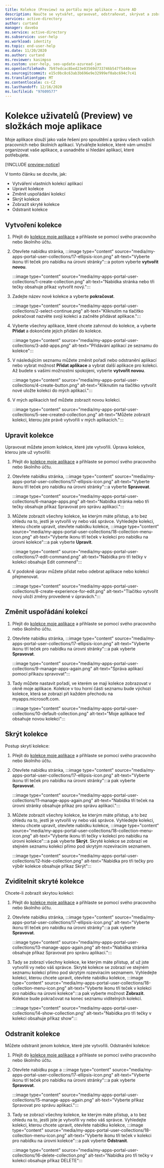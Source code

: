 ```yaml
---
title: Kolekce (Preview) na portálu moje aplikace – Azure AD
description: Naučte se vytvářet, upravovat, odstraňovat, skrývat a zobrazovat kolekce aplikací v mých aplikacích.
services: active-directory
author: curtand
manager: daveba
ms.service: active-directory
ms.subservice: user-help
ms.workload: identity
ms.topic: end-user-help
ms.date: 11/20/2020
ms.author: curtand
ms.reviewer: kasimpso
ms.custom: user-help, seo-update-azuread-jan
ms.openlocfilehash: 7b97edcac8bed23e03569d733746b547f5440cee
ms.sourcegitcommit: e15c0bc8c63ab3b696e9e32999ef0abc694c7c41
ms.translationtype: MT
ms.contentlocale: cs-CZ
ms.lasthandoff: 12/16/2020
ms.locfileid: "97609577"
---
```

# <a name="user-collections-preview-in-my-apps"></a>Kolekce uživatelů (Preview) ve složkách moje aplikace

Moje aplikace slouží jako vaše řešení pro spouštění a správu všech vašich pracovních nebo školních aplikací. Vytvářejte kolekce, které vám umožní organizovat vaše aplikace, a usnadněte si hledání aplikací, které potřebujete.

[!INCLUDE [preview-notice](../../../includes/active-directory-end-user-my-apps-and-workspaces.md)]

V tomto článku se dozvíte, jak:

- Vytváření vlastních kolekcí aplikací
- Upravit kolekce
- Změnit uspořádání kolekcí
- Skrýt kolekce
- Zobrazit skryté kolekce
- Odstranit kolekce

## <a name="create-a-collection"></a>Vytvoření kolekce

1. Přejít do [kolekce moje aplikace](https://myapplications.microsoft.com/?endUserCollections) a přihlaste se pomocí svého pracovního nebo školního účtu.
1. Otevřete nabídku stránka, :::image type="content" source="media/my-apps-portal-user-collections/17-ellipsis-icon.png" alt-text="Vyberte ikonu tří teček pro nabídku na úrovni stránky":::a potom vyberte **vytvořit novou**.  

    :::image type="content" source="media/my-apps-portal-user-collections/1-create-collection.png" alt-text="Nabídka stránka nebo tři tečky obsahuje příkaz vytvořit nový.":::

1. Zadejte název nové kolekce a vyberte **pokračovat**.

    :::image type="content" source="media/my-apps-portal-user-collections/2-select-continue.png" alt-text="Kliknutím na tlačítko pokračovat nazvěte svoji kolekci a začněte přidávat aplikace.":::

1. Vyberte všechny aplikace, které chcete zahrnout do kolekce, a vyberte **Přidat** a dokončete jejich přidání do kolekce.  

    :::image type="content" source="media/my-apps-portal-user-collections/3-add-apps.png" alt-text="Přidávání aplikací ze seznamu do kolekce":::

1. V následujícím seznamu můžete změnit pořadí nebo odstranění aplikací nebo vybrat možnost **Přidat aplikace** a vybrat další aplikace pro kolekci. Až budete s vašimi možnostmi spokojeni, vyberte **vytvořit novou**.  

    :::image type="content" source="media/my-apps-portal-user-collections/4-create-button.png" alt-text="Kliknutím na tlačítko vytvořit nové uložte kolekci do mých aplikací.":::

1. V mých aplikacích teď můžete zobrazit novou kolekci.

    :::image type="content" source="media/my-apps-portal-user-collections/5-see-created-collection.png" alt-text="Můžete zobrazit kolekci, kterou jste právě vytvořili v mých aplikacích.":::

## <a name="edit-collections"></a>Upravit kolekce

Upravovat můžete jenom kolekce, které jste vytvořili. Úprava kolekce, kterou jste už vytvořili:

1. Přejít do [kolekce moje aplikace](https://myapplications.microsoft.com/?endUserCollections) a přihlaste se pomocí svého pracovního nebo školního účtu.
1. Otevřete nabídku stránka, :::image type="content" source="media/my-apps-portal-user-collections/17-ellipsis-icon.png" alt-text="Vyberte ikonu tří teček pro nabídku na úrovni stránky":::a vyberte **Spravovat**.  

    :::image type="content" source="media/my-apps-portal-user-collections/6-manage-apps.png" alt-text="Nabídka stránka nebo tři tečky obsahuje příkaz Spravovat pro správu aplikací.":::

1. Můžete zobrazit všechny kolekce, ke kterým máte přístup, a to bez ohledu na to, jestli je vytvořili vy nebo váš správce. Vyhledejte kolekci, kterou chcete upravit, otevřete nabídku kolekce, :::image type="content" source="media/my-apps-portal-user-collections/18-collection-menu-icon.png" alt-text="Vyberte ikonu tří teček v kolekci pro nabídku na úrovni kolekce":::a pak vyberte **Upravit**.

    :::image type="content" source="media/my-apps-portal-user-collections/7-edit-command.png" alt-text="Nabídka pro tři tečky v kolekci obsahuje Edit commend":::

1. V podokně úprav můžete přidat nebo odebrat aplikace nebo kolekci přejmenovat.  

    :::image type="content" source="media/my-apps-portal-user-collections/8-create-experience-for-edit.png" alt-text="Tlačítko vytvořit nový uloží změny provedené v úpravách.":::

## <a name="reorder-collections"></a>Změnit uspořádání kolekcí

1. Přejít do [kolekce moje aplikace](https://myapplications.microsoft.com/?endUserCollections) a přihlaste se pomocí svého pracovního nebo školního účtu.
1. Otevřete nabídku stránka, :::image type="content" source="media/my-apps-portal-user-collections/17-ellipsis-icon.png" alt-text="Vyberte ikonu tří teček pro nabídku na úrovni stránky":::a pak vyberte **Spravovat**.  

    :::image type="content" source="media/my-apps-portal-user-collections/9-manage-apps-again.png" alt-text="Správa aplikací pomocí příkazu spravovat":::

1. Tady můžete nastavit pořadí, ve kterém se mají kolekce zobrazovat v okně moje aplikace. Kolekce v tou horní části seznamu bude výchozí kolekce, která se zobrazí při každém přechodu na myapps.microsoft.com.  

    :::image type="content" source="media/my-apps-portal-user-collections/10-default-collection.png" alt-text="Moje aplikace teď obsahuje novou kolekci":::

## <a name="hide-collections"></a>Skrýt kolekce

Postup skrytí kolekce:

1. Přejít do [kolekce moje aplikace](https://myapplications.microsoft.com/?endUserCollections) a přihlaste se pomocí svého pracovního nebo školního účtu.
1. Otevřete nabídku stránka, :::image type="content" source="media/my-apps-portal-user-collections/17-ellipsis-icon.png" alt-text="Vyberte ikonu tří teček pro nabídku na úrovni stránky":::a pak vyberte **Spravovat**.

    :::image type="content" source="media/my-apps-portal-user-collections/11-manage-apps-again.png" alt-text="Nabídka tří teček na úrovni stránky obsahuje příkaz pro správu aplikací.":::

1. Můžete zobrazit všechny kolekce, ke kterým máte přístup, a to bez ohledu na to, jestli je vytvořili vy nebo váš správce. Vyhledejte kolekci, kterou chcete upravit, otevřete nabídku kolekce, :::image type="content" source="media/my-apps-portal-user-collections/18-collection-menu-icon.png" alt-text="Vyberte ikonu tři tečky v kolekci pro nabídku na úrovni kolekce":::a pak vyberte **Skrýt**. Skryté kolekce se zobrazí ve stejném seznamu kolekcí přímo pod skrytým rozevíracím seznamem.  

    :::image type="content" source="media/my-apps-portal-user-collections/12-hide-collection.png" alt-text="Nabídka pro tři tečky pro výběr kolekce obsahuje příkaz Skrýt":::

## <a name="make-hidden-collections-visible"></a>Zviditelnit skryté kolekce

Chcete-li zobrazit skrytou kolekci:

1. Přejít do [kolekce moje aplikace](https://myapplications.microsoft.com/?endUserCollections) a přihlaste se pomocí svého pracovního nebo školního účtu.
1. Otevřete nabídku stránka, :::image type="content" source="media/my-apps-portal-user-collections/17-ellipsis-icon.png" alt-text="Vyberte ikonu tří teček pro nabídku na úrovni stránky":::a pak vyberte **Spravovat**.

    :::image type="content" source="media/my-apps-portal-user-collections/13-manage-apps-again.png" alt-text="Nabídka stránka obsahuje příkaz Spravovat pro správu aplikací.":::

1. Tady se zobrazí všechny kolekce, ke kterým máte přístup, ať už jste vytvořili vy nebo váš správce. Skryté kolekce se zobrazí ve stejném seznamu kolekcí přímo pod skrytým rozevíracím seznamem. Vyhledejte kolekci, kterou chcete upravit, otevřete nabídku kolekce, :::image type="content" source="media/my-apps-portal-user-collections/18-collection-menu-icon.png" alt-text="Vyberte ikonu tří teček v kolekci pro nabídku na úrovni kolekce":::a pak vyberte možnost **Zobrazit**. Kolekce bude pokračovat na konec seznamu viditelných kolekcí.

    :::image type="content" source="media/my-apps-portal-user-collections/14-show-collection.png" alt-text="Nabídka pro tři tečky v kolekci obsahuje příkaz show":::

## <a name="delete-collections"></a>Odstranit kolekce

Můžete odstranit jenom kolekce, které jste vytvořili. Odstranění kolekce:

1. Přejít do [kolekce moje aplikace](https://myapplications.microsoft.com/?endUserCollections) a přihlaste se pomocí svého pracovního nebo školního účtu.
1. Otevřete nabídku psge a :::image type="content" source="media/my-apps-portal-user-collections/17-ellipsis-icon.png" alt-text="Vyberte ikonu tří teček pro nabídku na úrovni stránky":::a pak vyberte **Spravovat**.

    :::image type="content" source="media/my-apps-portal-user-collections/15-manage-apps-again.png" alt-text="Vyberte příkaz Spravovat pro správu aplikací.":::

1. Tady se zobrazí všechny kolekce, ke kterým máte přístup, a to bez ohledu na to, jestli jste je vytvořili vy nebo váš správce. Vyhledejte kolekci, kterou chcete upravit, otevřete nabídku kolekce, :::image type="content" source="media/my-apps-portal-user-collections/18-collection-menu-icon.png" alt-text="Vyberte ikonu tří teček v kolekci pro nabídku na úrovni kolekce":::a pak vyberte **Odstranit**.  

    :::image type="content" source="media/my-apps-portal-user-collections/16-delete-collection.png" alt-text="Nabídka pro tři tečky v kolekci obsahuje příkaz DELETE":::
